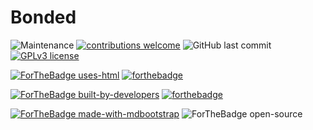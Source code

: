 # Bonded
![Maintenance](https://img.shields.io/maintenance/yes/2019)
[![contributions welcome](https://img.shields.io/badge/contributions-welcome-brightgreen.svg?style=flat)](https://github.com/joydeycdvs/Bonded/issues)
![GitHub last commit](https://img.shields.io/github/last-commit/joydeycdvs/Bonded)
[![GPLv3 license](https://img.shields.io/badge/License-GPLv3-blue.svg)](http://perso.crans.org/besson/LICENSE.html)

[![ForTheBadge uses-html](http://ForTheBadge.com/images/badges/uses-html.svg)](http://ForTheBadge.com)
[![forthebadge](https://forthebadge.com/images/badges/uses-css.svg)](https://forthebadge.com)

[![ForTheBadge built-by-developers](http://ForTheBadge.com/images/badges/built-by-developers.svg)](https://GitHub.com/joydeycdvs/)
[![forthebadge](https://forthebadge.com/images/badges/powered-by-water.svg)](https://forthebadge.com)

[![ForTheBadge made-with-mdbootstrap](https://img.shields.io/badge/MADE%20WITH-MDBOOTSTRAP-red?style=for-the-badge)](https://mdbootstrap.com)
![ForTheBadge open-source](https://img.shields.io/badge/-OPEN%20SOURCE-blueviolet?style=for-the-badge)
